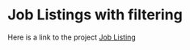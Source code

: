 #    Job Listings with filtering

Here is a link to the project [Job Listing](https://ranveer251.github.io/static-job-listings/)
